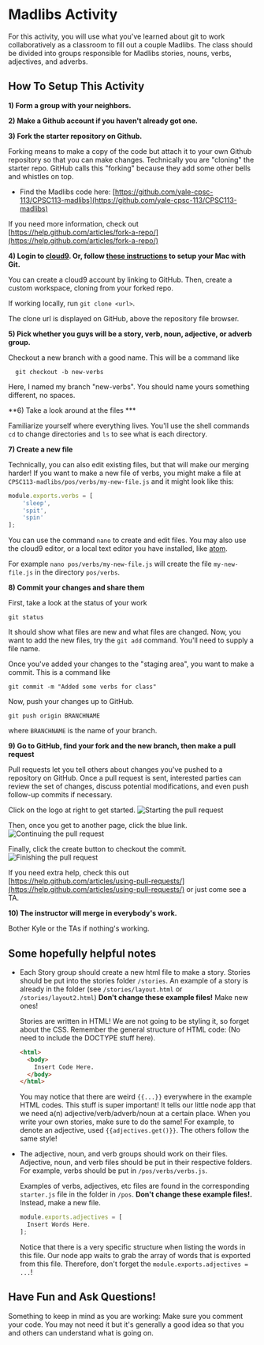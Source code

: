 # Madlibs Activity
For this activity, you will use what you've learned about git to work collaboratively as a classroom to fill out a couple Madlibs. The class should be divided into groups responsible for Madlibs stories, nouns, verbs, adjectives, and adverbs.

## How To Setup This Activity

**1) Form a group with your neighbors.**

**2) Make a Github account if you haven't already got one.**

**3) Fork the starter repository on Github.**

Forking means to make a copy of the code but attach it to your own Github repository so that you can make changes.
Technically you are "cloning" the starter repo. GitHub calls this "forking" because they add some other
bells and whistles on top.
  * Find the Madlibs code here: [https://github.com/yale-cpsc-113/CPSC113-madlibs](https://github.com/yale-cpsc-113/CPSC113-madlibs)

  If you need more information, check out [https://help.github.com/articles/fork-a-repo/](https://help.github.com/articles/fork-a-repo/)

**4) Login to [cloud9](https://c9.io/).  Or, follow [these instructions](#) to setup your Mac with Git.**

You can create a cloud9 account by linking to GitHub.  Then, create a custom workspace, cloning from your forked repo.

If working locally, run `git clone <url>`.

The clone url is displayed on GitHub, above the repository file browser.

**5) Pick whether you guys will be a story, verb, noun, adjective, or adverb group.**

Checkout a new branch with a good name. This will be a command like
```
  git checkout -b new-verbs
```

Here, I named my branch "new-verbs". You should name yours something different, no spaces.

**6) Take a look around at the files ***

Familiarize yourself where everything lives. You'll use the shell commands `cd` to change
directories and `ls` to see what is each directory.

**7) Create a new file**

Technically, you can also edit existing files, but that will make our merging harder!
If you want to make a new file of verbs, you might make a file at
`CPSC113-madlibs/pos/verbs/my-new-file.js` and it might look like this:

```javascript
module.exports.verbs = [
    'sleep',
    'spit',
    'spin'
];
```

You can use the command `nano` to create and edit files.  You may also use the cloud9 editor, or a local text editor you have installed, like [atom](https://atom.io/).

For example `nano pos/verbs/my-new-file.js` will create the file `my-new-file.js` in the directory `pos/verbs`.

**8) Commit your changes and share them**

First, take a look at the status of your work

```
git status
```

It should show what files are new and what files are changed. Now, you want
to add the new files, try the `git add` command. You'll need to supply a file name.

Once you've added your changes to the "staging area", you want to make a commit. This
is a command like

```
git commit -m "Added some verbs for class"
```

Now, push your changes up to GitHub.

```
git push origin BRANCHNAME
```

where `BRANCHNAME` is the name of your branch.

**9) Go to GitHub, find your fork and the new branch, then make a pull request**

  Pull requests let you tell others about changes you've pushed to a repository on GitHub. Once a pull request is sent, interested parties can review the set of changes, discuss potential modifications, and even push follow-up commits if necessary.

  Click on the logo at right to get started.
  ![Starting the pull request](https://github.com/yale-cpsc-113/CPSC113-madlibs/blob/master/images/pull.png)

  Then, once you get to another page, click the blue link.
  ![Continuing the pull request](https://github.com/yale-cpsc-113/CPSC113-madlibs/blob/master/images/pull2.png)

  Finally, click the create button to checkout the commit.
  ![Finishing the pull request](https://github.com/yale-cpsc-113/CPSC113-madlibs/blob/master/images/pull3.png)

  If you need extra help, check this out [https://help.github.com/articles/using-pull-requests/](https://help.github.com/articles/using-pull-requests/) or just come see a TA.

**10) The instructor will merge in everybody's work.**

Bother Kyle or the TAs if nothing's working.

## Some hopefully helpful notes

* Each Story group should create a new html file to make a story. Stories should be put into the stories folder `/stories`. An example of a story is already in the folder (see `/stories/layout.html` or `/stories/layout2.html`) **Don't change these example files!** Make new ones!

  Stories are written in HTML! We are not going to be styling it, so forget about the CSS. Remember the general structure of HTML code: (No need to include the DOCTYPE stuff here).

    ```html
    <html>
      <body>
        Insert Code Here.
      </body>
    </html>
    ```
  You may notice that there are weird `{{...}}` everywhere in the example HTML codes. This stuff is super important! It tells our little node app that we need a(n) adjective/verb/adverb/noun at a certain place. When you write your own stories, make sure to do the same! For example, to denote an adjective, used `{{adjectives.get()}}`. The others follow the same style!

* The adjective, noun, and verb groups should work on their files. Adjective, noun, and verb files should be put in their respective folders. For example, verbs should be put in `/pos/verbs/verbs.js`.

  Examples of verbs, adjectives, etc files are found in the corresponding `starter.js` file in the folder in `/pos`. **Don't change these example files!.** Instead, make a new file.

    ```javascript
    module.exports.adjectives = [
      Insert Words Here.
    ];
    ```
  Notice that there is a very specific structure when listing the words in this file. Our node app waits to grab the array of words that is exported from this file. Therefore, don't forget the `module.exports.adjectives = ...`!

## Have Fun and Ask Questions!

Something to keep in mind as you are working: Make sure you comment your code. You may not need it but it's generally a good idea so that you and others can understand what is going on.

